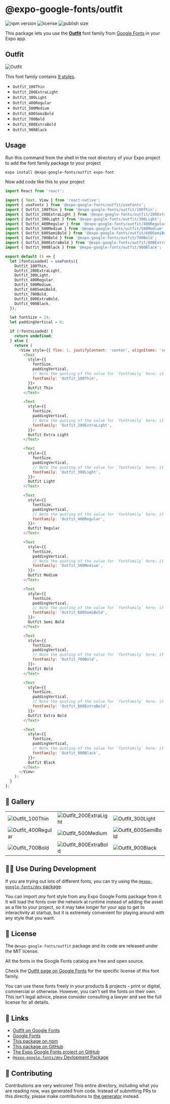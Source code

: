# @expo-google-fonts/outfit

![npm version](https://flat.badgen.net/npm/v/@expo-google-fonts/outfit)
![license](https://flat.badgen.net/github/license/expo/google-fonts)
![publish size](https://flat.badgen.net/packagephobia/install/@expo-google-fonts/outfit)

This package lets you use the [**Outfit**](https://fonts.google.com/specimen/Outfit) font family from [Google Fonts](https://fonts.google.com/) in your Expo app.

## Outfit

![Outfit](./font-family.png)

This font family contains [9 styles](#-gallery).

- `Outfit_100Thin`
- `Outfit_200ExtraLight`
- `Outfit_300Light`
- `Outfit_400Regular`
- `Outfit_500Medium`
- `Outfit_600SemiBold`
- `Outfit_700Bold`
- `Outfit_800ExtraBold`
- `Outfit_900Black`

## Usage

Run this command from the shell in the root directory of your Expo project to add the font family package to your project
```sh
expo install @expo-google-fonts/outfit expo-font
```

Now add code like this to your project
```js
import React from 'react';

import { Text, View } from 'react-native';
import { useFonts } from '@expo-google-fonts/outfit/useFonts';
import { Outfit_100Thin } from '@expo-google-fonts/outfit/100Thin';
import { Outfit_200ExtraLight } from '@expo-google-fonts/outfit/200ExtraLight';
import { Outfit_300Light } from '@expo-google-fonts/outfit/300Light';
import { Outfit_400Regular } from '@expo-google-fonts/outfit/400Regular';
import { Outfit_500Medium } from '@expo-google-fonts/outfit/500Medium';
import { Outfit_600SemiBold } from '@expo-google-fonts/outfit/600SemiBold';
import { Outfit_700Bold } from '@expo-google-fonts/outfit/700Bold';
import { Outfit_800ExtraBold } from '@expo-google-fonts/outfit/800ExtraBold';
import { Outfit_900Black } from '@expo-google-fonts/outfit/900Black';

export default () => {
  let [fontsLoaded] = useFonts({
    Outfit_100Thin,
    Outfit_200ExtraLight,
    Outfit_300Light,
    Outfit_400Regular,
    Outfit_500Medium,
    Outfit_600SemiBold,
    Outfit_700Bold,
    Outfit_800ExtraBold,
    Outfit_900Black,
  });

  let fontSize = 24;
  let paddingVertical = 6;

  if (!fontsLoaded) {
    return undefined;
  } else {
    return (
      <View style={{ flex: 1, justifyContent: 'center', alignItems: 'center' }}>
        <Text
          style={{
            fontSize,
            paddingVertical,
            // Note the quoting of the value for `fontFamily` here; it expects a string!
            fontFamily: 'Outfit_100Thin',
          }}>
          Outfit Thin
        </Text>

        <Text
          style={{
            fontSize,
            paddingVertical,
            // Note the quoting of the value for `fontFamily` here; it expects a string!
            fontFamily: 'Outfit_200ExtraLight',
          }}>
          Outfit Extra Light
        </Text>

        <Text
          style={{
            fontSize,
            paddingVertical,
            // Note the quoting of the value for `fontFamily` here; it expects a string!
            fontFamily: 'Outfit_300Light',
          }}>
          Outfit Light
        </Text>

        <Text
          style={{
            fontSize,
            paddingVertical,
            // Note the quoting of the value for `fontFamily` here; it expects a string!
            fontFamily: 'Outfit_400Regular',
          }}>
          Outfit Regular
        </Text>

        <Text
          style={{
            fontSize,
            paddingVertical,
            // Note the quoting of the value for `fontFamily` here; it expects a string!
            fontFamily: 'Outfit_500Medium',
          }}>
          Outfit Medium
        </Text>

        <Text
          style={{
            fontSize,
            paddingVertical,
            // Note the quoting of the value for `fontFamily` here; it expects a string!
            fontFamily: 'Outfit_600SemiBold',
          }}>
          Outfit Semi Bold
        </Text>

        <Text
          style={{
            fontSize,
            paddingVertical,
            // Note the quoting of the value for `fontFamily` here; it expects a string!
            fontFamily: 'Outfit_700Bold',
          }}>
          Outfit Bold
        </Text>

        <Text
          style={{
            fontSize,
            paddingVertical,
            // Note the quoting of the value for `fontFamily` here; it expects a string!
            fontFamily: 'Outfit_800ExtraBold',
          }}>
          Outfit Extra Bold
        </Text>

        <Text
          style={{
            fontSize,
            paddingVertical,
            // Note the quoting of the value for `fontFamily` here; it expects a string!
            fontFamily: 'Outfit_900Black',
          }}>
          Outfit Black
        </Text>
      </View>
    );
  }
};

```

## 🔡 Gallery


||||
|-|-|-|
|![Outfit_100Thin](.//100Thin/Outfit_100Thin.ttf.png)|![Outfit_200ExtraLight](.//200ExtraLight/Outfit_200ExtraLight.ttf.png)|![Outfit_300Light](.//300Light/Outfit_300Light.ttf.png)||
|![Outfit_400Regular](.//400Regular/Outfit_400Regular.ttf.png)|![Outfit_500Medium](.//500Medium/Outfit_500Medium.ttf.png)|![Outfit_600SemiBold](.//600SemiBold/Outfit_600SemiBold.ttf.png)||
|![Outfit_700Bold](.//700Bold/Outfit_700Bold.ttf.png)|![Outfit_800ExtraBold](.//800ExtraBold/Outfit_800ExtraBold.ttf.png)|![Outfit_900Black](.//900Black/Outfit_900Black.ttf.png)||


## 👩‍💻 Use During Development

If you are trying out lots of different fonts, you can try using the [`@expo-google-fonts/dev` package](https://github.com/expo/google-fonts/tree/master/font-packages/dev#readme).

You can import *any* font style from any Expo Google Fonts package from it. It will load the fonts
over the network at runtime instead of adding the asset as a file to your project, so it may take longer
for your app to get to interactivity at startup, but it is extremely convenient
for playing around with any style that you want.

## 📖 License

The `@expo-google-fonts/outfit` package and its code are released under the MIT license.

All the fonts in the Google Fonts catalog are free and open source.

Check the [Outfit page on Google Fonts](https://fonts.google.com/specimen/Outfit) for the specific license of this font family.

You can use these fonts freely in your products & projects - print or digital, commercial or otherwise. However, you can't sell the fonts on their own. This isn't legal advice, please consider consulting a lawyer and see the full license for all details.

## 🔗 Links

- [Outfit on Google Fonts](https://fonts.google.com/specimen/Outfit)
- [Google Fonts](https://fonts.google.com/)
- [This package on npm](https://www.npmjs.com/package/@expo-google-fonts/outfit)
- [This package on GitHub](https://github.com/expo/google-fonts/tree/master/font-packages/outfit)
- [The Expo Google Fonts project on GitHub](https://github.com/expo/google-fonts)
- [`@expo-google-fonts/dev` Devlopment Package](https://github.com/expo/google-fonts/tree/master/font-packages/dev)

## 🤝 Contributing

Contributions are very welcome! This entire directory, including what you are reading now, was generated from code. Instead of submitting PRs to this directly, please make contributions to [the generator](https://github.com/expo/google-fonts/tree/master/packages/generator) instead.
